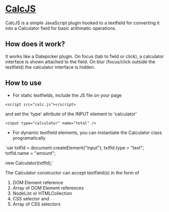 # [CalcJS](http://gnehapk.wordpress.com/)

CalcJS is a simple JavaScript plugin hooked to a textfield for converting it into a Calculator field for basic arithmatic operations.

## How does it work?

It works like a Datepicker plugin. On focus (tab to field or click), a calculator interface is shown attached to the field. On blur (focus/click outside the textfield) the calculator interface is hidden.

## How to use

* For static textfields, include the JS file on your page

`<script src="calc.js"></script>`

and set the 'type' attribute of the INPUT element to 'calculator'

`<input type="calculator" name="total" />`

* For dynamic textfield elements, you can instantiate the Calculator class programatically

`var txtfld = document.createElement("input");
txtfld.type = "text";
txtfld.name = "amount";

new Calculator(txtfld);`

The Calculator constructor can accept textfield(s) in the form of
1) DOM Element reference
2) Array of DOM Element references
3) NodeList or HTMLCollection
4) CSS selector and
5) Array of CSS selectors
